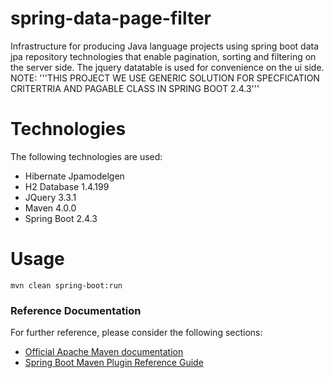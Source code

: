 # spring-data-page-filter
Infrastructure for producing Java language projects using spring boot data jpa repository technologies that
enable pagination, sorting and filtering on the server side. The jquery datatable is used for convenience on the ui side.
NOTE:  '''THIS PROJECT WE USE GENERIC SOLUTION FOR SPECFICATION CRITERTRIA AND PAGABLE CLASS IN SPRING BOOT 2.4.3'''

# Technologies
The following technologies are used:
- Hibernate Jpamodelgen
- H2 Database 1.4.199
- JQuery 3.3.1
- Maven 4.0.0
- Spring Boot 2.4.3


# Usage
```shell
mvn clean spring-boot:run
```

### Reference Documentation
For further reference, please consider the following sections:

* [Official Apache Maven documentation](https://maven.apache.org/guides/index.html)
* [Spring Boot Maven Plugin Reference Guide](https://docs.spring.io/spring-boot/docs/2.2.0.RELEASE/maven-plugin/)
